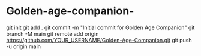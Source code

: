 # Golden-age-companion-
git init git add . git commit -m "Initial commit for Golden Age Companion" git branch -M main git remote add origin https://github.com/YOUR_USERNAME/Golden-Age-Companion.git git push -u origin main
